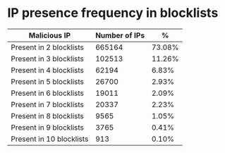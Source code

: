 # IP presence frequency in blocklists
| Malicious IP | Number of IPs | % |
|----|----|----|
| Present in 2 blocklists | 665164 | 73.08% |
| Present in 3 blocklists | 102513 | 11.26% |
| Present in 4 blocklists | 62194 | 6.83% |
| Present in 5 blocklists | 26700 | 2.93% |
| Present in 6 blocklists | 19011 | 2.09% |
| Present in 7 blocklists | 20337 | 2.23% |
| Present in 8 blocklists | 9565 | 1.05% |
| Present in 9 blocklists | 3765 | 0.41% |
| Present in 10 blocklists | 913 | 0.10% |
